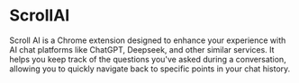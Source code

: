 # ScrollAI
Scroll AI is a Chrome extension designed to enhance your experience with AI chat platforms like ChatGPT, Deepseek, and other similar services. It helps you keep track of the questions you've asked during a conversation, allowing you to quickly navigate back to specific points in your chat history.
